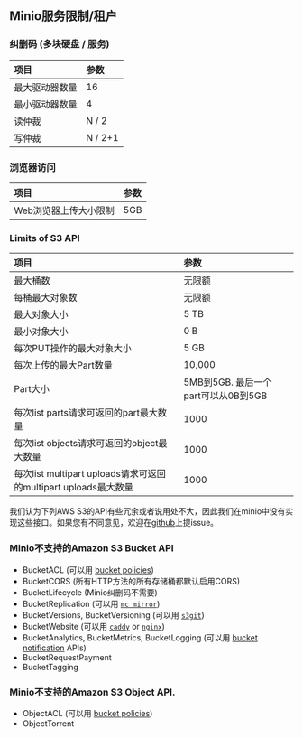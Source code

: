 ## Minio服务限制/租户

### 纠删码 (多块硬盘 / 服务)


|项目|参数|
|:---|:---|
|最大驱动器数量|16|
|最小驱动器数量|4|
|读仲裁|N / 2|
|写仲裁|N / 2+1 |

### 浏览器访问

|项目|参数|
|:---|:---|
|Web浏览器上传大小限制| 5GB|

### Limits of S3 API

|项目|参数|
|:---|:---|
|最大桶数|无限额|
|每桶最大对象数|无限额|
|最大对象大小| 5 TB |
|最小对象大小| 0 B |
|每次PUT操作的最大对象大小| 5 GB |
|每次上传的最大Part数量| 	10,000|
|Part大小 |5MB到5GB. 最后一个part可以从0B到5GB|
|每次list parts请求可返回的part最大数量| 1000|
|每次list objects请求可返回的object最大数量| 1000|
|每次list multipart uploads请求可返回的multipart uploads最大数量| 1000|

我们认为下列AWS S3的API有些冗余或者说用处不大，因此我们在minio中没有实现这些接口。如果您有不同意见，欢迎在[github](https://github.com/minio/minio/issues)上提issue。

###  Minio不支持的Amazon S3 Bucket API

- BucketACL (可以用 [bucket policies](https://docs.minio.io/docs/minio-client-complete-guide#policy))
- BucketCORS (所有HTTP方法的所有存储桶都默认启用CORS)
- BucketLifecycle (Minio纠删码不需要)
- BucketReplication (可以用 [`mc mirror`](https://docs.minio.io/docs/minio-client-complete-guide#mirror))
- BucketVersions, BucketVersioning (可以用 [`s3git`](https://github.com/s3git/s3git))
- BucketWebsite (可以用 [`caddy`](https://github.com/mholt/caddy) or [`nginx`](https://www.nginx.com/resources/wiki/))
- BucketAnalytics, BucketMetrics, BucketLogging (可以用 [bucket notification](https://docs.minio.io/docs/minio-client-complete-guide#events) APIs)
- BucketRequestPayment
- BucketTagging

### Minio不支持的Amazon S3 Object API.

- ObjectACL (可以用 [bucket policies](https://docs.minio.io/docs/minio-client-complete-guide#policy))
- ObjectTorrent
